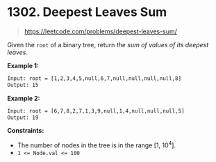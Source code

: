 # 1302. Deepest Leaves Sum

> <https://leetcode.com/problems/deepest-leaves-sum/>

Given the `root` of a binary tree, return *the sum of values of its deepest
leaves*.

**Example 1:**

```txt
Input: root = [1,2,3,4,5,null,6,7,null,null,null,null,8]
Output: 15
```

**Example 2:**

```txt
Input: root = [6,7,8,2,7,1,3,9,null,1,4,null,null,null,5]
Output: 19
```

**Constraints:**

- The number of nodes in the tree is in the range [1, $10^4$].
- `1 <= Node.val <= 100`
